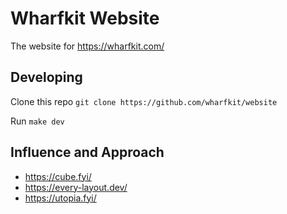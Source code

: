 # Wharfkit Website

The website for https://wharfkit.com/

## Developing

Clone this repo `git clone https://github.com/wharfkit/website`

Run `make dev`

## Influence and Approach

-   https://cube.fyi/
-   https://every-layout.dev/
-   https://utopia.fyi/
